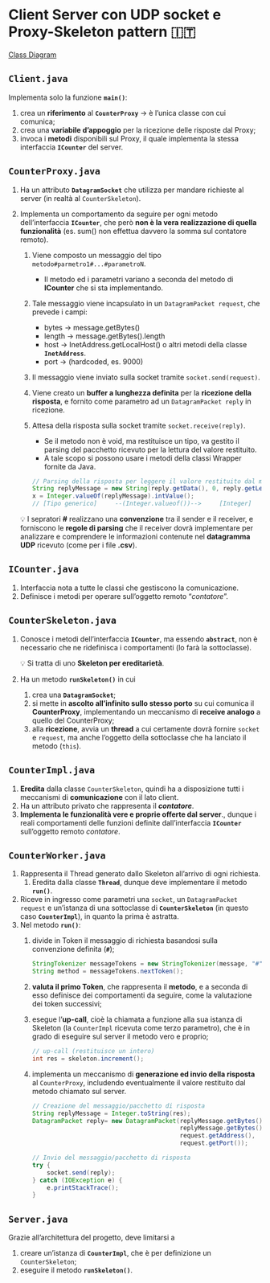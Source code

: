 # Client Server con UDP socket e Proxy-Skeleton pattern 🇮🇹
[Class Diagram](ClassDiagram.png)
## **`Client.java`**
Implementa solo la funzione **`main()`**:<br/>
1. crea un **riferimento** al **`CounterProxy`** → è l’unica classe con cui comunica;<br/>
2. crea una **variabile d’appoggio** per la ricezione delle risposte dal Proxy;<br/>
3. invoca i **metodi** disponibili sul Proxy, il quale implementa la stessa interfaccia **`ICounter`** del server.
## **`CounterProxy.java`**
1. Ha un attributo **`DatagramSocket`** che utilizza per mandare richieste al server (in realtà al `CounterSkeleton`).
2. Implementa un comportamento da seguire per ogni metodo dell’interfaccia **`ICounter`**, che però **non è la vera realizzazione di quella funzionalità** (es. sum() non effettua davvero la somma sul contatore remoto).
    1. Viene composto un messaggio del tipo `metodo#parmetro1#...#parametroN`.
        - Il metodo ed i parametri variano a seconda del metodo di **ICounter** che si sta implementando.
    2. Tale messaggio viene incapsulato in un `DatagramPacket request`, che prevede i campi:
        - bytes → message.getBytes()
        - length → message.getBytes().length
        - host → InetAddress.getLocalHost() o altri metodi della classe **`InetAddress`**.
        - port → (hardcoded, es. 9000)
    3. Il messaggio viene inviato sulla socket tramite `socket.send(request)`.
    4. Viene creato un **buffer a lunghezza definita** per la **ricezione della risposta**, e fornito come parametro ad un `DatagramPacket reply` in ricezione.
    5. Attesa della risposta sulla socket tramite `socket.receive(reply)`.
        - Se il metodo non è void, ma restituisce un tipo, va gestito il parsing del pacchetto ricevuto per la lettura del valore restituito.
        - A tale scopo si possono usare i metodi della classi Wrapper fornite da Java.

        ```java
        // Parsing della risposta per leggere il valore restituito dal metodo
        String replyMessage = new String(reply.getData(), 0, reply.getLength());
        x = Integer.valueOf(replyMessage).intValue();
        // [Tipo generico]     --(Integer.valueof())-->     [Integer]    --(.intvalue())-->       [int]
        ```


    <aside>
    💡 I sepratori <b>#</b> realizzano una <b>convenzione</b> tra il sender e il receiver, e forniscono le <b>regole di parsing</b> che il receiver dovrà implementare per analizzare e comprendere le informazioni contenute nel <b>datagramma UDP</b> ricevuto (come per i file <b>.csv</b>).

    </aside>
        
## **`ICounter.java`**
1. Interfaccia nota a tutte le classi che gestiscono la comunicazione.
2. Definisce i metodi per operare sull’oggetto remoto “*contatore*”.
## **`CounterSkeleton.java`**
1. Conosce i metodi dell’interfaccia **`ICounter`**, ma essendo **`abstract`**, non è necessario che ne ridefinisca i comportamenti (lo farà la sottoclasse).

    <aside>
    💡 Si tratta di uno <b>Skeleton per ereditarietà</b>.

    </aside>

2. Ha un metodo **`runSkeleton()`** in cui
    1. crea una **`DatagramSocket`**;
    2. si mette in **ascolto all’infinito sullo stesso porto** su cui comunica il **CounterProxy**, implementando un meccanismo di **receive analogo** a quello del CounterProxy;
    3. alla **ricezione**, avvia un **thread** a cui certamente dovrà fornire `socket` e `request`, ma anche l’oggetto della sottoclasse che ha lanciato il metodo (`this`).
## **`CounterImpl.java`**
1. **Eredita** dalla classe `CounterSkeleton`, quindi ha a disposizione tutti i meccanismi di **comunicazione** con il lato client.
2. Ha un attributo privato che rappresenta il ***contatore***.
3. **Implementa le funzionalità vere e proprie offerte dal server**., dunque i reali comportamenti delle funzioni definite dall’interfaccia **`ICounter`** sull’oggetto remoto *contatore*.
## **`CounterWorker.java`**
1. Rappresenta il Thread generato dallo Skeleton all’arrivo di ogni richiesta.
    1. Eredita dalla classe **`Thread`**, dunque deve implementare il metodo **`run()`**.
2. Riceve in ingresso come parametri una `socket`, un `DatagramPacket request` e un’istanza di una sottoclasse di **`CounterSkeleton`** (in questo caso **`CounterImpl`**), in quanto la prima è astratta.
3. Nel metodo **`run()`**:
    1. divide in Token il messaggio di richiesta basandosi sulla convenzione definita (**`#`**);

        ```java
        StringTokenizer messageTokens = new StringTokenizer(message, "#");
        String method = messageTokens.nextToken();
        ```

    2. **valuta il primo Token**, che rappresenta il **metodo**, e a seconda di esso definisce dei comportamenti da seguire, come la valutazione dei token successivi;
    3. esegue l’**up-call**, cioè la chiamata a funzione alla sua istanza di Skeleton (la `CounterImpl` ricevuta come terzo parametro), che è in grado di eseguire sul server il metodo vero e proprio;

        ```java
        // up-call (restituisce un intero)
        int res = skeleton.increment();
        ```

    4. implementa un meccanismo di **generazione ed invio della risposta** al `CounterProxy`, includendo eventualmente il valore restituito dal metodo chiamato sul server.

        ```java
        // Creazione del messaggio/pacchetto di risposta
        String replyMessage = Integer.toString(res);
        DatagramPacket reply= new DatagramPacket(replyMessage.getBytes(),
                                                 replyMessage.getBytes().length,
                                                 request.getAddress(),
                                                 request.getPort());

        // Invio del messaggio/pacchetto di risposta
        try {
            socket.send(reply);
        } catch (IOException e) {
            e.printStackTrace();
        }
        ```
## **`Server.java`**
Grazie all’architettura del progetto, deve limitarsi a
1. creare un’istanza di **`CounterImpl`**, che è per definizione un `CounterSkeleton`;
2. eseguire il metodo **`runSkeleton()`**.
